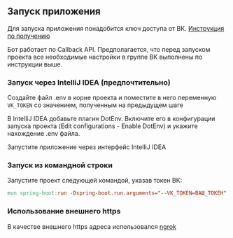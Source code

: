 ## Запуск приложения
Для запуска приложения понадобится ключ доступа от ВК. [Инструкция по получению](https://dev.vk.com/ru/api/bots/getting-started)

Бот работает по Callback API. Предполагается, что перед запуском проекта все необходимые настройки в группе ВК выполнены по инструкции выше. 
### Запуск через IntelliJ IDEA (предпочтительно)
Создайте файл .env в корне проекта и поместите в него переменную
```VK_TOKEN``` 
со значением, полученным на предыдущем шаге

В IntelliJ IDEA добавьте плагин DotEnv. Включите его в конфигурации запуска проекта (Edit configurations - Enable DotEnv) и укажите нахождение .env файла.

Запустите приложение через интерфейс IntelliJ IDEA

### Запуск из командной строки
Запустите проект следующей командой, указав токен ВК:
```makefile
mvn spring-boot:run -Dspring-boot.run.arguments="--VK_TOKEN=ВАШ_ТОКЕН"
```

### Использование внешнего https
В качестве внешнего https адреса использовался [ngrok](https://dashboard.ngrok.com/get-started/setup)

